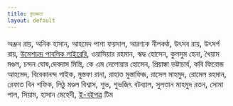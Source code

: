 ```yaml
---
title: কৃতজ্ঞতা
layout: default
---
```

<p style="font-size:1.3em" class="txt-justify">অঞ্জন রায়, অনিক হাসান, আহমেদ পাশা ফয়সাল, আরণ্যক নীলকণ্ঠ, উৎসব রায়, উৎসর্গ রায়, <a href="http://woomeshchandra.org.bd/" target="_blank">উমেশচন্দ্র পাবলিক লাইব্রেরি</a>, ওয়াসিয়ার রহমান, ঋদ্ধ হোসেন, কুলসুম হেনা, খৈয়াম মণ্ডল, চন্দন ঘোষ,দেবদাস মিস্ত্রি, কে এম দেলোয়ার হোসেন, প্রিয়াঙ্কা ভট্টাচার্য, কবি ফিরোজ আহমেদ, বিবেকানন্দ পাইক, মুস্তফা রানা, রাহাত মুস্তাফিজ, রাসেল মাহমুদ, রোমেল রহমান, রেফাত বিন শফিক, লিঠু মণ্ডল বিশ্বাস, শুভ, শুভজিৎ বটব্যাল, সুলতান মাহমুদ রতন, সোমা পাল, সিয়াম, হাসান মেহেদী, <a href="https://eboipotro.github.io/" target="_blank">ই-বইপত্র</a> টিম</p>